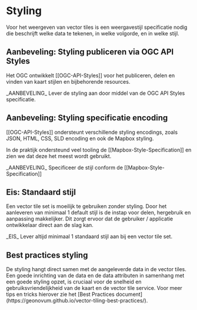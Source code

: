 # Styling

Voor het weergeven van vector tiles is een weergavestijl specificatie nodig die beschrijft welke data te tekenen, in welke volgorde, en in welke stijl.

## Aanbeveling: Styling publiceren via OGC API Styles

Het OGC ontwikkelt [[OGC-API-Styles]] voor het publiceren, delen en vinden van kaart stijlen en bijbehorende resources.

<div class="informative">
_AANBEVELING_ Lever de styling aan door middel van de OGC API Styles specificatie.
</div>

## Aanbeveling: Styling specificatie encoding

[[OGC-API-Styles]] ondersteunt verschillende styling encodings, zoals JSON, HTML, CSS, SLD encoding en ook de Mapbox styling.

In de praktijk ondersteund veel tooling de [[Mapbox-Style-Specification]] en zien we dat deze het meest wordt gebruikt.

<div class="informative">
_AANBEVELING_ Specificeer de stijl conform de [[Mapbox-Style-Specification]]
</div>

## Eis: Standaard stijl

Een vector tile set is moeilijk te gebruiken zonder styling. Door het aanleveren van minimaal 1 default stijl is de instap voor delen, hergebruik en aanpassing makkelijker. Dit zorgt ervoor dat de gebruiker / applicatie ontwikkelaar direct aan de slag kan.

<div class="advisement">
_EIS_ Lever altijd minimaal 1 standaard stijl aan bij een vector tile set.
</div>

## Best practices styling
<div class="informative">
De styling hangt direct samen met de aangeleverde data in de vector tiles. Een goede inrichting van de data en de data attributen in samenhang met een goede styling opzet, is cruciaal voor de snelheid en gebruiksvriendelijkheid van de kaart en de vector tile service. Voor meer tips en tricks hierover zie het [Best Practices document](https://geonovum.github.io/vector-tiling-best-practices/).
</div>

